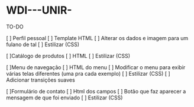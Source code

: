 # WDI---UNIR-
TO-DO

[ ] Perfil pessoal
  [ ] Template HTML
  [ ] Alterar os dados e imagem para um fulano de tal
  [ ] Estilizar (CSS)
  
[ ]Catálogo de produtos
  [ ] HTML
  [ ] Estilizar (CSS)
  
[ ]Menu de navegação 
  [ ] HTML do menu
  [ ] Modificar o menu para exibir várias telas diferentes (uma pra cada exemplo)
  [ ] Estilizar (CSS)
  [ ] Adicionar transições suaves
  
[ ]Formulário de contato
  [ ] Html dos campos
  [ ] Botão que faz aparecer a mensagem de que foi enviado
  [ ] Estilizar (CSS)
